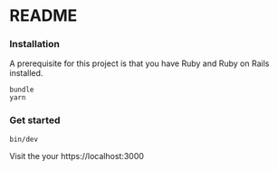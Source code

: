 # README

### Installation
A prerequisite for this project is that you have Ruby and Ruby on Rails installed.
```
bundle
yarn
```

### Get started
```
bin/dev
```

Visit the your https://localhost:3000

